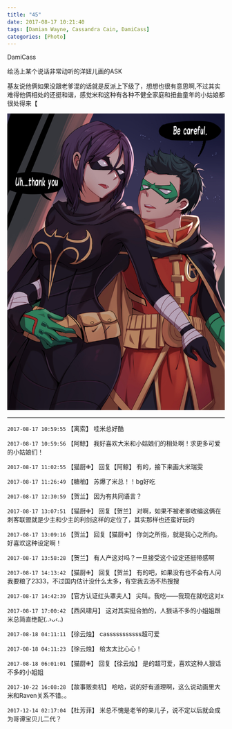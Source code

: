 ```yaml
---
title: "45"
date: 2017-08-17 10:21:40
tags: [Damian Wayne, Cassandra Cain, DamiCass]
categories: [Photo]
---
```


<p>DamiCass</p> 
<p>给汤上某个说话非常动听的洋妞儿画的ASK</p> 
<p>基友说他俩如果没跟老爹混的话就是反派上下级了，想想也很有意思啊,不过其实难得他俩相处的还挺和谐，感觉米和这种有各种不健全家庭和扭曲童年的小姑娘都很处得来【</p>

![](https://raw.githubusercontent.com/alicewish/meowchain247/master/img_cVZNdzJtQk9JV2RVUkpQK2JLVnducGd2UGV1c09jUEIzTFpPT0g0YUVoaFVraTZNcXorTFpnPT0.jpg)

---

`2017-08-17 10:59:55` 【离索】 哇米总好酷

`2017-08-17 10:59:56` 【阿鲸】 我好喜欢大米和小姑娘们的相处啊！求更多可爱的小姑娘们！

`2017-08-17 11:02:55` 【猫厨✙】 回复【阿鲸】 有的，接下来画大米瑞雯

`2017-08-17 11:26:49` 【糖柚】 苏爆了米总！！bg好吃

`2017-08-17 12:30:59` 【贺兰】 因为有共同语言？

`2017-08-17 13:07:51` 【猫厨✙】 回复【贺兰】 对啊，如果不被老爹收编这俩在刺客联盟就是少主和少主的利剑这样的定位了，其实那样也还蛮好玩的

`2017-08-17 13:09:16` 【贺兰】 回复【猫厨✙】 你剑之所指，就是我心之所向。好喜欢这种设定啊！

`2017-08-17 13:58:28` 【贺兰】 有人产这对吗？一旦接受这个设定还挺带感啊

`2017-08-17 14:13:42` 【猫厨✙】 回复【贺兰】 有的吧，如果没有也不会有人问我要粮了2333，不过国内估计没什么太多，有空我去汤不热搜搜

`2017-08-17 14:42:39` 【官方认证红头罩夫人】 尖叫。我吃——我现在就吃这对x

`2017-08-17 17:00:42` 【西风啸月】 这对其实挺合拍的，人狠话不多的小姐姐跟米总简直绝配(..›ᴗ‹..)

`2017-08-18 04:11:11` 【徐云烛】 casssssssssss超可爱

`2017-08-18 04:11:23` 【徐云烛】 给太太比心心！

`2017-08-18 06:01:01` 【猫厨✙】 回复【徐云烛】 是的超可爱，喜欢这种人狠话不多的小姐姐

`2017-10-22 16:08:28` 【故事贩卖机】 哈哈，说的好有道理啊，这么说动画里大米和Raven关系不错。。

`2017-12-14 02:17:04` 【杜芳菲】 米总不愧是老爷的亲儿子，说不定以后就会成为哥谭宝贝儿二代？
